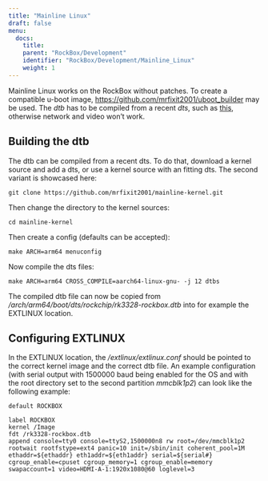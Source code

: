 ```yaml
---
title: "Mainline Linux"
draft: false
menu:
  docs:
    title:
    parent: "RockBox/Development"
    identifier: "RockBox/Development/Mainline_Linux"
    weight: 1
---
```


Mainline Linux works on the RockBox without patches. To create a compatible u-boot image, https://github.com/mrfixit2001/uboot_builder may be used. The _dtb_ has to be compiled from a recent _dts_, such as [this](https://github.com/mrfixit2001/mainline-kernel/blob/master/arch/arm64/boot/dts/rockchip/rk3328-rockbox.dts), otherwise network and video won’t work.

## Building the dtb

The dtb can be compiled from a recent dts. To do that, download a kernel source and add a dts, or use a kernel source with an fitting dts. The second variant is showcased here:

    git clone https://github.com/mrfixit2001/mainline-kernel.git

Then change the directory to the kernel sources:

    cd mainline-kernel

Then create a config (defaults can be accepted):

    make ARCH=arm64 menuconfig

Now compile the dts files:

    make ARCH=arm64 CROSS_COMPILE=aarch64-linux-gnu- -j 12 dtbs

The compiled dtb file can now be copied from _/arch/arm64/boot/dts/rockchip/rk3328-rockbox.dtb_ into for example the EXTLINUX location.

## Configuring EXTLINUX

In the EXTLINUX location, the _/extlinux/extlinux.conf_ should be pointed to the correct kernel image and the correct dtb file. An example configuration (with serial output with 1500000 baud being enabled for the OS and with the root directory set to the second partition _mmcblk1p2_) can look like the following example:

```
default ROCKBOX

label ROCKBOX
kernel /Image
fdt /rk3328-rockbox.dtb
append console=tty0 console=ttyS2,1500000n8 rw root=/dev/mmcblk1p2 rootwait rootfstype=ext4 panic=10 init=/sbin/init coherent_pool=1M ethaddr=${ethaddr} eth1addr=${eth1addr} serial=${serial#} cgroup_enable=cpuset cgroup_memory=1 cgroup_enable=memory swapaccount=1 video=HDMI-A-1:1920x1080@60 loglevel=3
```
